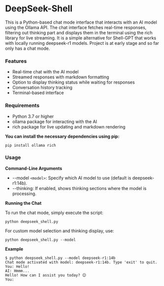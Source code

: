 # DeepSeek-Shell

This is a Python-based chat mode interface that interacts with an AI model using the Ollama API. The chat interface fetches real-time responses, filtering out thinking part and displays them in the terminal using the rich library for live streaming. It is a simple alternative for Shell-GPT that works with locally running deepseek-r1 models. Project is at early stage and so far only has a chat mode.

### Features

* Real-time chat with the AI model
* Streamed responses with markdown formatting
* Option to display thinking status while waiting for responses
* Conversation history tracking
* Terminal-based interface

### Requirements

* Python 3.7 or higher
* ollama package for interacting with the AI
* rich package for live updating and markdown rendering

**You can install the necessary dependencies using pip:**

```
pip install ollama rich
```

### Usage

**Command-Line Arguments**

* --model `<model>`: Specify which AI model to use (default is deepseek-r1:14b).
* --thinking: If enabled, shows thinking sections where the model is processing.

**Running the Chat**

To run the chat mode, simply execute the script:

```
python deepseek_shell.py
```

For custom model selection and thinking display, use:

```
python deepseek_shell.py --model 
```

**Example**

```
$ python deepseek_shell.py --model deepseek-r1:14b 
Chat mode activated with model: deepseek-r1:14b. Type 'exit' to quit.
You: Hello!
AI: Hmmm... 
Hello! How can I assist you today? 😊
You:
```
